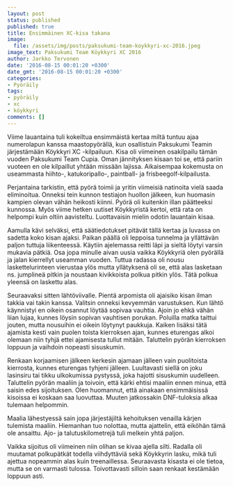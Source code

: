 ```yaml
---
layout: post
status: published
published: true
title: Ensimmäinen XC-kisa takana
image:
  file: /assets/img/posts/paksukumi-team-koykkyri-xc-2016.jpeg
image_text: Paksukumi Team Köykkyri XC 2016
author: Jarkko Tervonen
date: '2016-08-15 00:01:20 +0300'
date_gmt: '2016-08-15 00:01:20 +0300'
categories:
- Pyöräily
tags:
- pyöräily
- xc
- köykkyri
comments: []
---
```

Viime lauantaina tuli kokeiltua ensimmäistä kertaa miltä tuntuu ajaa numerolapun kanssa maastopyörällä, kun osallistuin Paksukumi Teamin järjestämään Köykkyri XC -kilpailuun. Kisa oli viimeinen osakilpailu tämän vuoden Paksukumi Team Cupia. Oman jännityksen kisaan toi se, että pariin vuoteen en ole kilpaillut yhtään missään lajissa. Aikaisempaa kokemusta on useammasta hiihto-, katukoripallo-, paintball- ja frisbeegolf-kilpailusta.

Perjantaina tarkistin, että pyörä toimii ja yritin viimeisiä natinoita vielä saada eliminoitua. Onneksi tein kunnon testiajon huollon jälkeen, kun huomasin kampien olevan vähän heikosti kiinni. Pyörä oli kuitenkin illan päätteeksi kunnossa. Myös viime hetken uutiset Köykkyristä kertoi, että rata on helpompi kuin oltiin aavisteltu. Luottavaisin mielin odotin lauantain kisaa.

Aamulla kävi selväksi, että säätiedotukset pitävät tällä kertaa ja luvassa on sadetta koko kisan ajaksi. Paikan päällä oli leppoisa tunnelma ja yllättävän paljon tuttuja liikenteessä. Käytiin ajelemassa reitti läpi ja sieltä löytyi varsin mukavia pätkiä. Osa jopa minulle aivan uusia vaikka Köykkyriä olen pyörällä ja jalan kierrellyt useamman vuoden. Tuttua radassa oli nousu laskettelurinteen vierustaa ylös mutta yllätyksenä oli se, että alas lasketaan ns. jumplineä pitkin ja noustaan kivikkoista polkua pitkin ylös. Tätä polkua yleensä on laskettu alas.

Seuraavaksi sitten lähtöviivalle. Pientä arpomista oli ajaisiko kisan ilman takkia vai takin kanssa. Valitsin onneksi kevyemmän varustuksen. Kun lähtö käynnistyi en oikein osannut löytää sopivaa vauhtia. Ajoin jo ehkä vähän liian lujaa, kunnes löysin sopivan vauhtisen porukan. Poluilla matka taittui jouten, mutta nousuihin ei oikein löytynyt paukkuja. Kaiken lisäksi tätä ajamista kesti vain puolen toista kierroksen ajan, kunnes eturengas alkoi olemaan niin tyhjä ettei ajamisesta tullut mitään. Taluttelin pyörän kierroksen loppuun ja vaihdoin nopeasti sisuskumin.

Renkaan korjaamisen jälkeen kerkesin ajamaan jälleen vain puolitoista kierrosta, kunnes eturengas tyhjeni jälleen. Luultavasti siellä on joku lasinsiru tai tikku ulkokumissa pystyssä, joka hajotti sisuskumin uudelleen. Taluttelin pyörän maaliin ja toivoin, että kärki ehtisi maaliin ennen minua, että saisin edes sijoituksen. Olen huomannut, että ainakaan ensimmäisissä kisoissa ei koskaan saa luovuttaa. Muuten jatkossakin DNF-tuloksia alkaa tulemaan helpommin.

Maalia lähestyessä sain jopa järjestäjiltä kehoituksen venailla kärjen tulemista maaliin. Hiemanhan tuo nolottaa, mutta ajattelin, että eiköhän tämä ole ansaittu. Ajo- ja talutuskilometrejä tuli melkein yhtä paljon.

Vaikka sijoitus oli viimeinen niin olihan se kivaa ajella silti. Radalla oli muutamat polkupätkät todella viihdyttäviä sekä Köykkyrin lasku, mikä tuli ajettua nopeammin alas kuin treenaillessa. Seuraavasta kisasta ei ole tietoa, mutta se on varmasti tulossa. Toivottavasti silloin saan renkaat kestämään loppuun asti.
